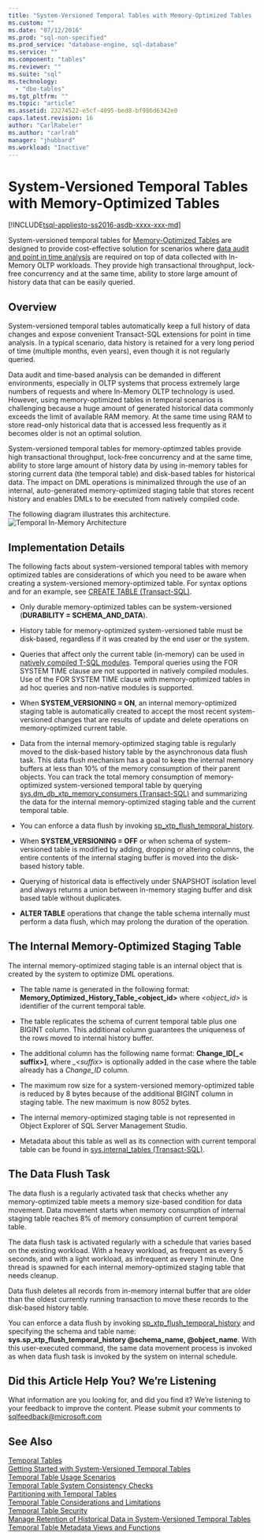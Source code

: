 ```yaml
---
title: "System-Versioned Temporal Tables with Memory-Optimized Tables | Microsoft Docs"
ms.custom: ""
ms.date: "07/12/2016"
ms.prod: "sql-non-specified"
ms.prod_service: "database-engine, sql-database"
ms.service: ""
ms.component: "tables"
ms.reviewer: ""
ms.suite: "sql"
ms.technology: 
  - "dbe-tables"
ms.tgt_pltfrm: ""
ms.topic: "article"
ms.assetid: 23274522-e5cf-4095-bed8-bf986d6342e0
caps.latest.revision: 16
author: "CarlRabeler"
ms.author: "carlrab"
manager: "jhubbard"
ms.workload: "Inactive"
---
```

# System-Versioned Temporal Tables with Memory-Optimized Tables
[!INCLUDE[tsql-appliesto-ss2016-asdb-xxxx-xxx-md](../../includes/tsql-appliesto-ss2016-asdb-xxxx-xxx-md.md)]

  System-versioned temporal tables for [Memory-Optimized Tables](../../relational-databases/in-memory-oltp/memory-optimized-tables.md) are designed to provide cost-effective solution for scenarios where [data audit and point in time analysis](http://msdn.microsoft.com/library/mt631669.aspx) are required on top of data collected with In-Memory OLTP workloads. They provide high transactional throughput, lock-free concurrency and at the same time, ability to store large amount of history data that can be easily queried.  
  
## Overview  
 System-versioned temporal tables automatically keep a full history of data changes and expose convenient Transact-SQL extensions for point in time analysis. In a typical scenario, data history is retained for a very long period of time (multiple months, even years), even though it is not regularly queried.  
  
 Data audit and time-based analysis can be demanded in different environments, especially in OLTP systems that process extremely large numbers of requests and where In-Memory OLTP technology is used. However, using memory-optimized tables in temporal scenarios is challenging because a huge amount of generated historical data commonly exceeds the limit of available RAM memory. At the same time using RAM to store read-only historical data that is accessed less frequently as it becomes older is not an optimal solution.  
  
 System-versioned temporal tables for memory-optimzed tables provide high transactional throughput, lock-free concurrency and at the same time, ability to store large amount of history data by using in-memory tables for storing current data (the temporal table) and disk-based tables for historical data. The impact on DML operations is minimalized through the use of an internal, auto-generated memory-optimized staging table that stores recent history and enables DMLs to be executed from natively compiled code.  
  
 The following diagram illustrates this architecture.![Temporal In-Memory Architecture](../../relational-databases/tables/media/temporal-in-memory-architecture.png "Temporal In-Memory Architecture")  
  
## Implementation Details  
 The following facts about system-versioned temporal tables with memory optimized tables  are considerations of which you need to be aware when creating a system-versioned memory-optimized table. For syntax options and for an example, see [CREATE TABLE &#40;Transact-SQL&#41;](../../t-sql/statements/create-table-transact-sql.md).  
  
-   Only durable memory-optimized tables can be system-versioned (**DURABILITY = SCHEMA_AND_DATA**).  
  
-   History table for memory-optimized system-versioned table must be disk-based, regardless if it was created by the end user or the system.  
  
-   Queries that affect only the current table (in-memory) can be used in [natively compiled T-SQL modules](https://msdnstage.redmond.corp.microsoft.com/en-us/library/dn133184.aspx). Temporal queries using the FOR SYSTEM TIME clause are not supported in natively compiled modules. Use of the FOR SYSTEM TIME clause with memory-optimized tables in ad hoc queries and non-native modules is supported.  
  
-   When **SYSTEM_VERSIONING = ON**, an internal memory-optimized staging table is automatically created to accept the most recent system-versioned changes that are results of update and delete operations on memory-optimized current table.  
  
-   Data from the internal memory-optimized staging table is regularly moved to the disk-based history table by the asynchronous data flush task. This data flush mechanism has a goal to keep the internal memory buffers at less than 10% of the memory consumption of their parent objects. You can track the total memory consumption of memory-optimized system-versioned temporal table by querying [sys.dm_db_xtp_memory_consumers &#40;Transact-SQL&#41;](../../relational-databases/system-dynamic-management-views/sys-dm-db-xtp-memory-consumers-transact-sql.md) and summarizing the data for the internal memory-optimized staging table and the current temporal table.  
  
-   You can enforce a data flush by invoking [sp_xtp_flush_temporal_history](../../relational-databases/system-stored-procedures/temporal-table-sp-xtp-flush-temporal-history.md).  
  
-   When **SYSTEM_VERSIONING = OFF** or when schema of system-versioned table is modified by adding, dropping or altering columns, the entire contents of the internal staging buffer is moved into the disk-based history table.  
  
-   Querying of historical data is effectively under SNAPSHOT isolation level and always returns a union between in-memory staging buffer and disk based table without duplicates.   
  
-   **ALTER TABLE** operations that change the table schema internally must perform a data flush, which may prolong the duration of the operation.  
  
## The Internal Memory-Optimized Staging Table  
 The internal memory-optimized staging table is an internal object that is created by the system to optimize DML operations.  
  
-   The table name is generated in the following format: **Memory_Optimized_History_Table_<object_id>** where *<object_id>* is identifier of the current temporal table.  
  
-   The table replicates the schema of current temporal table plus one BIGINT column. This additional column guarantees the uniqueness of the rows moved to internal history buffer.  
  
-   The additional column has the following name format: **Change_ID[_< suffix>]**, where *_\<suffix>* is optionally added in the case where the table already has a *Change_ID* column.  
  
-   The maximum row size for a system-versioned memory-optimized table is reduced by 8 bytes because of the additional BIGINT column in staging table. The new maximum is now 8052 bytes.  
  
-   The internal memory-optimized staging table is not represented in Object Explorer of SQL Server Management Studio.  
  
-   Metadata about this table as well as its connection with current temporal table can be found in [sys.internal_tables &#40;Transact-SQL&#41;](../../relational-databases/system-catalog-views/sys-internal-tables-transact-sql.md).  
  
## The Data Flush Task  
 The data flush is a regularly activated task that checks whether any memory-optimized table meets a memory size-based condition for data movement. Data movement starts when memory consumption of internal staging table reaches 8% of memory consumption of current temporal table.  
  
 The data flush task is activated regularly with a schedule that varies based on the existing workload. With a heavy workload, as frequent as every 5 seconds, and with a light workload, as infrequent as every 1 minute. One thread is spawned for each internal memory-optimized staging table that needs cleanup.  
  
 Data flush deletes all records from in-memory internal buffer that are older than the oldest currently running transaction to move these records to the disk-based history table.  
  
 You can enforce a data flush by invoking [sp_xtp_flush_temporal_history](../../relational-databases/system-stored-procedures/temporal-table-sp-xtp-flush-temporal-history.md) and specifying the schema and table name:   
**sys.sp_xtp_flush_temporal_history  @schema_name, @object_name**. With this user-executed command, the same data movement process is invoked as when data flush task is invoked by the system on internal schedule.  
  
## Did this Article Help You? We’re Listening  
 What information are you looking for, and did you find it? We’re listening to your feedback to improve the content. Please submit your comments to [sqlfeedback@microsoft.com](mailto:sqlfeedback@microsoft.com?subject=Your%20feedback%20about%20the%20System-Versioned%20Temporal%20Tables%20with%20Memory-Optimized%20Tables%20page)  
  
## See Also  
 [Temporal Tables](../../relational-databases/tables/temporal-tables.md)   
 [Getting Started with System-Versioned Temporal Tables](../../relational-databases/tables/getting-started-with-system-versioned-temporal-tables.md)   
 [Temporal Table Usage Scenarios](../../relational-databases/tables/temporal-table-usage-scenarios.md)   
 [Temporal Table System Consistency Checks](../../relational-databases/tables/temporal-table-system-consistency-checks.md)   
 [Partitioning with Temporal Tables](../../relational-databases/tables/partitioning-with-temporal-tables.md)   
 [Temporal Table Considerations and Limitations](../../relational-databases/tables/temporal-table-considerations-and-limitations.md)   
 [Temporal Table Security](../../relational-databases/tables/temporal-table-security.md)   
 [Manage Retention of Historical Data in System-Versioned Temporal Tables](../../relational-databases/tables/manage-retention-of-historical-data-in-system-versioned-temporal-tables.md)   
 [Temporal Table Metadata Views and Functions](../../relational-databases/tables/temporal-table-metadata-views-and-functions.md)  
  
  
